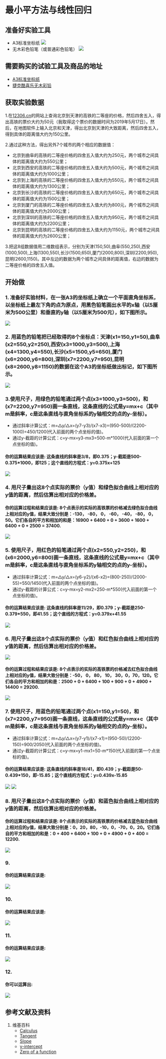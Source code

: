 # 最小平方法与线性回归

## 准备好实验工具

- A3标准坐标纸
![](/images/xx/xxxxxxxxxxx/A2标准坐标纸.jpg)
- 无木彩色铅笔（或普通彩色铅笔）
![](/images/xx/xxxxxxxxxxx/无木彩色铅笔.jpg)


## 需要购买的试验工具及商品的地址

- [A3标准坐标纸](https://detail.tmall.com/item.htm?id=27142292922&ali_refid=a3_430583_1006:1105863285:N:dZ%20MV6sJ%20YlXqxaoC1QlJw==:77285e2bbcb0cebf9d00068f21bd840f&ali_trackid=1_77285e2bbcb0cebf9d00068f21bd840f&spm=a230r.1.14.1&skuId=3165771512170)
- [捷克酷喜乐无木彩铅](https://detail.tmall.com/item.htm?spm=a230r.1.14.8.7a1b4237sLkqe4&id=10680260235&cm_id=140105335569ed55e27b&abbucket=9&skuId=3447429972029)

## 获取实验数据

1.在[12306.cn](https://www.12306.cn/index/)的网站上查询北京到天津的高铁的二等座的价格，然后四舍五入，得出高铁的票价大约为50元（我取得这个票价的数据时间为2019年5月17日）。然后，在地图软件上输入北京和天津，得出北京到天津的大致距离，然后四舍五入，得到具体的距离值大约为150公里。

2.通过这种方法，得出另外7个城市的两个相应的数据值：

- 北京到曲阜的高铁的二等座价格的四舍五入值大约为250元，两个城市之间具体的距离值大约为550公里；
- 北京到西安的高铁的二等座价格的四舍五入值大约为500元，两个城市之间具体的距离值大约为1000公里；
- 北京到上海的高铁的二等座价格的四舍五入值大约为550元，两个城市之间具体的距离值大约为1300公里；
- 北京到长沙的高铁的二等座价格的四舍五入值大约为650元，两个城市之间具体的距离值大约为1500公里；
- 北京到厦门的高铁的二等座价格的四舍五入值大约为800元，两个城市之间具体的距离值大约为2000公里；
- 北京到深圳的高铁的二等座价格的四舍五入值大约为950元，两个城市之间具体的距离值大约为2200公里；
- 北京到昆明的高铁的二等座价格的四舍五入值大约为1150元，两个城市之间具体的距离值大约为2600公里；


3.把这8组数据值用二维数组表示，分别为天津(150,50),曲阜(550,250),西安(1000,500),上海(1300,550),长沙(1500,650),厦门(2000,800),深圳(2200,950),昆明(2600,1150)。其中左边的数据为两个城市之间具体的距离值，右边的数据为二等座价格的四舍五入值。

## 开始做

### 1. 准备好实验材料，在一张A3的坐标纸上确立一个平面直角坐标系，以坐标纸上最左下角的点为原点，用黑色铅笔画出水平的x轴（以5厘米为500公里）和垂直的y轴（以5厘米为500元），如下图所示。

![](/images/xx/xxxxxxxxxxx/1a.jpg)

### 2. 用蓝色的铅笔把已经取得的8个坐标点：天津(x1=150,y1=50),曲阜(x2=550,y2=250),西安(x3=1000,y3=500),上海(x4=1300,y4=550),长沙(x5=1500,y5=650),厦门(x6=2000,y6=800),深圳(x7=2200,y7=950),昆明(x8=2600,y8=1150)的数据在这个A3的坐标纸做出标记，如下图所示。

![](/images/xx/xxxxxxxxxxx/2a.jpg)

### 3.使用尺子，用绿色的铅笔通过两个点(x3=1000,y3=500)，和(x7=2200,y7=950)画一条直线，这条直线的公式是y=mx+c（其中m是斜率，c是这条直线与直角坐标系的y轴相交的点的y-坐标）。

- 通过斜率计算公式：m=△y/△x=(y7-y3)/(x7-x3)=(950-500)/(2200-1000)=450/1200(代入前面的两个点坐标的值)。
- 通过y-截距的计算公式：c=y-mx=y3-mx3=500-m*1000(代入前面的第一个点坐标的值)。

#### 你的运算结果应该是: 这条直线的斜率是3/8，即0.375；y-截距是500-0.375*1000，即125；这个直线的方程式：y=0.375x+125

![](/images/xx/xxxxxxxxxxx/3a.png)

### 4. 用尺子量出这8个点实际的票价（y值）和绿色拟合曲线上相对应的y值的距离，然后估算出相对应的价格差。

#### 你的运算过程和结果应该是: 8个点表示的实际的高铁票的价格减去绿色拟合曲线上相对应的y值，结果大致分别是：-130， -80， 0， -60， -40， -80， 0，50。它们各自的平方和相加的和是：16900 + 6400 + 0 + 3600 + 1600 + 6400 + 0 + 2500 = 37400. 

![](/images/xx/xxxxxxxxxxx/4a.jpg)

### 5. 使用尺子，用红色的铅笔通过两个点(x2=550,y2=250)，和(x6=2000,y6=800)画一条直线，这条直线的公式是y=mx+c（其中m是斜率，c是这条直线与直角坐标系的y轴相交的点的y-坐标）。

- 通过斜率计算公式：m=△y/△x=(y6-y2)/(x6-x2)=(800-250)/(2000-55)=550/1450(代入前面的两个点坐标的值)。
- 通过y-截距的计算公式：c=y-mx=y2-mx2=250-m*550(代入前面的第一个点坐标的值)。

#### 你的运算结果应该是: 这条直线的斜率是11/29，即0.379；y-截距是250-0.379*550，即41.55；这个直线的方程式：y=0.379x+41.55

![](/images/xx/xxxxxxxxxxx/5a.png)

### 6. 用尺子量出这8个点实际的票价（y值）和红色拟合曲线上相对应的y值的距离，然后估算出相对应的价格差。

![](/images/xx/xxxxxxxxxxx/6a1.jpg)

#### 你的运算过程和结果应该是: 8个点表示的实际的高铁票的价格减去红色拟合曲线上相对应的y值，结果大致分别是：-50， 0， 80， 10， 30，0，70，120。它们各自的平方和相加的和是：2500 + 0 + 6400 + 100 + 900 + 0 + 4900 + 14400 = 29200. 

![](/images/xx/xxxxxxxxxxx/6a2.jpg)

### 7. 使用尺子，用蓝色的铅笔通过两个点(x1=150,y1=50)，和(x7=2200,y7=950)画一条直线，这条直线的公式是y=mx+c（其中m是斜率，c是这条直线与直角坐标系的y轴相交的点的y-坐标）。

- 通过斜率计算公式：m=△y/△x=(y7-y1)/(x7-x1)=(950-50)/(2200-150)=900/2050(代入前面的两个点坐标的值)。
- 通过y-截距的计算公式：c=y-mx=y1-mx1=50-m*150(代入前面的第一个点坐标的值)。

#### 你的运算结果应该是: 这条直线的斜率是18/41，即0.439；y-截距是50-0.439*150，即-15.85；这个直线的方程式：y=0.439x-15.85

![](/images/xx/xxxxxxxxxxx/7a1.jpg)
![](/images/xx/xxxxxxxxxxx/7a2.jpg)

### 8. 用尺子量出这8个点实际的票价（y值）和蓝色拟合曲线上相对应的y值的距离，然后估算出相对应的价格差。

#### 你的运算过程和结果应该是: 8个点表示的实际的高铁票的价格减去蓝色拟合曲线上相对应的y值，结果大致分别是：0，20，80，-10，0，-70，0，20。它们各自的平方和相加的和是：0 + 400 + 6400 + 100 + 0 + 4900 + 0 + 400 = 12200. 

![](/images/xx/xxxxxxxxxxx/8a.jpg)

### 9. 

#### 你的运算结果应该是:

![](/images/xx/xxxxxxxxxxx/9a.jpg)

### 10. 

#### 你的运算结果应该是: 

![](/images/xx/xxxxxxxxxxx/10a.jpg)

### 11. 

#### 你的运算结果应该是: 

![](/images/xx/xxxxxxxxxxx/11a.jpg)

### 12. 

#### 你可以运算出: 

![](/images/xx/xxxxxxxxxxx/12a.jpg)

## 参考文献及资料

1. 维基百科
	- [Calculus](https://en.wikipedia.org/wiki/Calculus) 
	- [Tangent](https://en.wikipedia.org/wiki/Tangent) 
	- [Slope](https://en.wikipedia.org/wiki/Slope) 
	- [y-intercept](https://en.wikipedia.org/wiki/Y-intercept) 
	- [Zero of a function](https://en.wikipedia.org/wiki/Zero_of_a_function) 